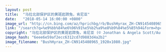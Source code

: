 ```yaml
---
layout: post
title:  "马拉北部保护区的黄斑岩蹄兔，肯尼亚"
date:   "2018-05-14 16:00:00 +0800"
image_url: "http://cn.bing.com/az/hprichbg/rb/BushHyrax_ZH-CN9145408965_1920x1080.jpg"
link: "/search?q=%e9%bb%84%e6%96%91%e5%b2%a9%e8%b9%84%e5%85%94&form=hpcapt&mkt=zh-cn"
copyright: "马拉北部保护区的黄斑岩蹄兔，肯尼亚 (© Jonathan & Angela Scott/Aurora Photos)"
image_hash: "6eee6e59af2ecc6312cd7d9883d4a2b2"
image_filename: "BushHyrax_ZH-CN9145408965_1920x1080.jpg"
---
```


